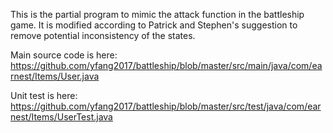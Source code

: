 ﻿This is the partial program to mimic the attack function in the battleship game. It is modified according to Patrick and Stephen's suggestion to remove potential inconsistency of the states.Main source code is here: https://github.com/yfang2017/battleship/blob/master/src/main/java/com/earnest/Items/User.javaUnit test is here:https://github.com/yfang2017/battleship/blob/master/src/test/java/com/earnest/Items/UserTest.java  